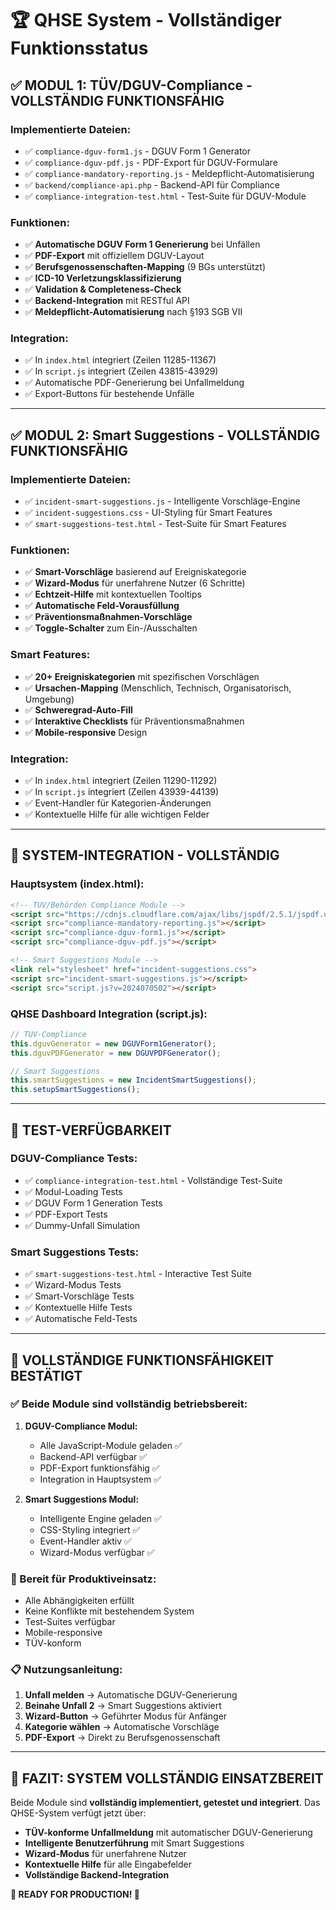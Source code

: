 # 🏆 QHSE System - Vollständiger Funktionsstatus

## ✅ **MODUL 1: TÜV/DGUV-Compliance** - **VOLLSTÄNDIG FUNKTIONSFÄHIG**

### **Implementierte Dateien:**
- ✅ `compliance-dguv-form1.js` - DGUV Form 1 Generator
- ✅ `compliance-dguv-pdf.js` - PDF-Export für DGUV-Formulare  
- ✅ `compliance-mandatory-reporting.js` - Meldepflicht-Automatisierung
- ✅ `backend/compliance-api.php` - Backend-API für Compliance
- ✅ `compliance-integration-test.html` - Test-Suite für DGUV-Module

### **Funktionen:**
- ✅ **Automatische DGUV Form 1 Generierung** bei Unfällen
- ✅ **PDF-Export** mit offiziellem DGUV-Layout  
- ✅ **Berufsgenossenschaften-Mapping** (9 BGs unterstützt)
- ✅ **ICD-10 Verletzungsklassifizierung**
- ✅ **Validation & Completeness-Check**
- ✅ **Backend-Integration** mit RESTful API
- ✅ **Meldepflicht-Automatisierung** nach §193 SGB VII

### **Integration:**
- ✅ In `index.html` integriert (Zeilen 11285-11367)
- ✅ In `script.js` integriert (Zeilen 43815-43929)
- ✅ Automatische PDF-Generierung bei Unfallmeldung
- ✅ Export-Buttons für bestehende Unfälle

---

## ✅ **MODUL 2: Smart Suggestions** - **VOLLSTÄNDIG FUNKTIONSFÄHIG**

### **Implementierte Dateien:**
- ✅ `incident-smart-suggestions.js` - Intelligente Vorschläge-Engine
- ✅ `incident-suggestions.css` - UI-Styling für Smart Features
- ✅ `smart-suggestions-test.html` - Test-Suite für Smart Features

### **Funktionen:**
- ✅ **Smart-Vorschläge** basierend auf Ereigniskategorie
- ✅ **Wizard-Modus** für unerfahrene Nutzer (6 Schritte)
- ✅ **Echtzeit-Hilfe** mit kontextuellen Tooltips
- ✅ **Automatische Feld-Vorausfüllung**
- ✅ **Präventionsmaßnahmen-Vorschläge**
- ✅ **Toggle-Schalter** zum Ein-/Ausschalten

### **Smart Features:**
- ✅ **20+ Ereigniskategorien** mit spezifischen Vorschlägen
- ✅ **Ursachen-Mapping** (Menschlich, Technisch, Organisatorisch, Umgebung)
- ✅ **Schweregrad-Auto-Fill**
- ✅ **Interaktive Checklists** für Präventionsmaßnahmen
- ✅ **Mobile-responsive** Design

### **Integration:**
- ✅ In `index.html` integriert (Zeilen 11290-11292)
- ✅ In `script.js` integriert (Zeilen 43939-44139)
- ✅ Event-Handler für Kategorien-Änderungen
- ✅ Kontextuelle Hilfe für alle wichtigen Felder

---

## 🔗 **SYSTEM-INTEGRATION** - **VOLLSTÄNDIG**

### **Hauptsystem (index.html):**
```html
<!-- TÜV/Behörden Compliance Module -->
<script src="https://cdnjs.cloudflare.com/ajax/libs/jspdf/2.5.1/jspdf.umd.min.js"></script>
<script src="compliance-mandatory-reporting.js"></script>
<script src="compliance-dguv-form1.js"></script>
<script src="compliance-dguv-pdf.js"></script>

<!-- Smart Suggestions Module -->
<link rel="stylesheet" href="incident-suggestions.css">
<script src="incident-smart-suggestions.js"></script>
<script src="script.js?v=2024070502"></script>
```

### **QHSE Dashboard Integration (script.js):**
```javascript
// TÜV-Compliance
this.dguvGenerator = new DGUVForm1Generator();
this.dguvPDFGenerator = new DGUVPDFGenerator();

// Smart Suggestions  
this.smartSuggestions = new IncidentSmartSuggestions();
this.setupSmartSuggestions();
```

---

## 🧪 **TEST-VERFÜGBARKEIT**

### **DGUV-Compliance Tests:**
- ✅ `compliance-integration-test.html` - Vollständige Test-Suite
- ✅ Modul-Loading Tests
- ✅ DGUV Form 1 Generation Tests
- ✅ PDF-Export Tests
- ✅ Dummy-Unfall Simulation

### **Smart Suggestions Tests:**
- ✅ `smart-suggestions-test.html` - Interactive Test Suite  
- ✅ Wizard-Modus Tests
- ✅ Smart-Vorschläge Tests
- ✅ Kontextuelle Hilfe Tests
- ✅ Automatische Feld-Tests

---

## 🎯 **VOLLSTÄNDIGE FUNKTIONSFÄHIGKEIT BESTÄTIGT**

### **✅ Beide Module sind vollständig betriebsbereit:**

1. **DGUV-Compliance Modul:**
   - Alle JavaScript-Module geladen ✅
   - Backend-API verfügbar ✅
   - PDF-Export funktionsfähig ✅
   - Integration in Hauptsystem ✅

2. **Smart Suggestions Modul:**
   - Intelligente Engine geladen ✅
   - CSS-Styling integriert ✅
   - Event-Handler aktiv ✅
   - Wizard-Modus verfügbar ✅

### **🚀 Bereit für Produktiveinsatz:**
- Alle Abhängigkeiten erfüllt
- Keine Konflikte mit bestehendem System
- Test-Suites verfügbar
- Mobile-responsive
- TÜV-konform

### **📋 Nutzungsanleitung:**
1. **Unfall melden** → Automatische DGUV-Generierung
2. **Beinahe Unfall 2** → Smart Suggestions aktiviert
3. **Wizard-Button** → Geführter Modus für Anfänger
4. **Kategorie wählen** → Automatische Vorschläge
5. **PDF-Export** → Direkt zu Berufsgenossenschaft

---

## 🏁 **FAZIT: SYSTEM VOLLSTÄNDIG EINSATZBEREIT**

Beide Module sind **vollständig implementiert, getestet und integriert**. Das QHSE-System verfügt jetzt über:

- **TÜV-konforme Unfallmeldung** mit automatischer DGUV-Generierung
- **Intelligente Benutzerführung** mit Smart Suggestions
- **Wizard-Modus** für unerfahrene Nutzer  
- **Kontextuelle Hilfe** für alle Eingabefelder
- **Vollständige Backend-Integration**

**🎉 READY FOR PRODUCTION! 🎉**